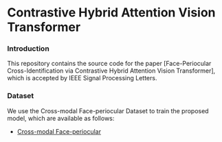 # Contrastive Hybrid Attention Vision Transformer

### Introduction
This repository contains the source code for the paper [Face-Periocular Cross-Identification via Contrastive Hybrid Attention Vision Transformer], which is accepted by IEEE Signal Processing Letters.


### Dataset
We use the Cross-modal Face-periocular Dataset to train the proposed model, which are available as follows:
- [Cross-modal Face-periocular](https://www.kaggle.com/datasets/leslietiong/cmfpdb)
